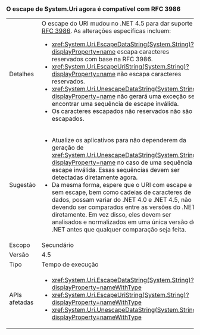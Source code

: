 ### <a name="systemuri-escaping-now-supports-rfc-3986"></a>O escape de System.Uri agora é compatível com RFC 3986

|   |   |
|---|---|
|Detalhes|O escape do URI mudou no .NET 4.5 para dar suporte à [RFC 3986](http://tools.ietf.org/html/rfc3986). As alterações específicas incluem:<ul><li><xref:System.Uri.EscapeDataString(System.String)?displayProperty=name> escapa caracteres reservados com base na RFC 3986.</li><li><xref:System.Uri.EscapeUriString(System.String)?displayProperty=name> não escapa caracteres reservados.</li><li><xref:System.Uri.UnescapeDataString(System.String)?displayProperty=name> não gerará uma exceção se encontrar uma sequência de escape inválida.</li><li>Os caracteres escapados não reservados não são escapados.</li></ul>|
|Sugestão|<ul><li>Atualize os aplicativos para não dependerem da geração de <xref:System.Uri.UnescapeDataString(System.String)?displayProperty=name> no caso de uma sequência de escape inválida. Essas sequências devem ser detectadas diretamente agora.</li><li>Da mesma forma, espere que o URI com escape e sem escape, bem como cadeias de caracteres de dados, possam variar do .NET 4.0 e .NET 4.5, não devendo ser comparados entre as versões do .NET diretamente. Em vez disso, eles devem ser analisados e normalizados em uma única versão do .NET antes que qualquer comparação seja feita.</li></ul>|
|Escopo|Secundário|
|Versão|4.5|
|Tipo|Tempo de execução|
|APIs afetadas|<ul><li><xref:System.Uri.EscapeDataString(System.String)?displayProperty=nameWithType></li><li><xref:System.Uri.EscapeUriString(System.String)?displayProperty=nameWithType></li><li><xref:System.Uri.UnescapeDataString(System.String)?displayProperty=nameWithType></li></ul>|

